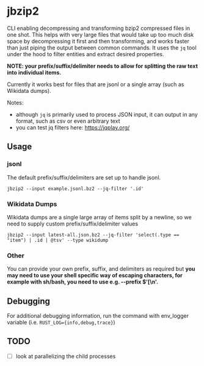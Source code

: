 # jbzip2

CLI enabling decompressing and transforming bzip2 compressed files in one shot. This helps with very large files that would take up too much disk space by decompressing it first and then transforming, and works faster than just piping the output between common commands. It uses the `jq` tool under the hood to filter entities and extract desired properties.

**NOTE: your prefix/suffix/delimiter needs to allow for splitting the raw text into individual items.**

Currently it works best for files that are jsonl or a single array (such as Wikidata dumps).

Notes:
- although `jq` is primarily used to process JSON input, it can output in any format, such as csv or even arbitrary text
- you can test jq filters here: https://jqplay.org/

## Usage

### jsonl

The default prefix/suffix/delimiters are set up to handle jsonl.

`jbzip2 --input example.jsonl.bz2 --jq-filter '.id'`

### Wikidata Dumps

Wikidata dumps are a single large array of items split by a newline, so we need to supply custom prefix/suffix/delimiter values

`jbzip2 --input latest-all.json.bz2 --jq-filter 'select(.type == "item") | .id | @tsv' --type wikidump`

### Other

You can provide your own prefix, suffix, and delimiters as required but **you may need to use your shell specific way of escaping characters, for example with sh/bash, you need to use e.g. --prefix $'[\n'.**

## Debugging

For additional debugging information, run the command with env_logger variable (i.e. `RUST_LOG={info,debug,trace}`)

## TODO

- [ ] look at parallelizing the child processes